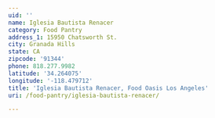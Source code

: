 ```yaml
---
uid: ''
name: Iglesia Bautista Renacer
category: Food Pantry
address_1: 15950 Chatsworth St.
city: Granada Hills
state: CA
zipcode: '91344'
phone: 818.277.9982
latitude: '34.264075'
longitude: '-118.479712'
title: 'Iglesia Bautista Renacer, Food Oasis Los Angeles'
uri: /food-pantry/iglesia-bautista-renacer/

---
```

